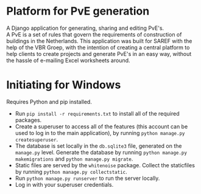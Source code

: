 # Platform for PvE generation
A Django application for generating, sharing and editing PvE's.\
A PvE is a set of rules that govern the requirements of construction of buildings in the Netherlands. This application was built for SAREF with the help of the VBR Groep, with the intention of creating a central platform to help clients to create projects and generate PvE's in an easy way, without the hassle of e-mailing Excel worksheets around.

# Initiating for Windows
Requires Python and pip installed.
- Run `pip install -r requirements.txt` to install all of the required packages.
- Create a superuser to access all of the features (this account can be used to log in to the main application), by running `python manage.py createsuperuser`.
- The database is set locally in the `db.sqlite3` file, generated on the `manage.py` level. Generate the database by running `python manage.py makemigrations` and `python manage.py migrate`.
- Static files are served by the `whitenoise` package. Collect the staticfiles by running `python manage.py collectstatic`.
- Run `python manage.py runserver` to run the server locally.
- Log in with your superuser credentials.
